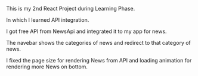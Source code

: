 This is my 2nd React Project during Learning Phase.

In which I learned API integration.

I got free API from NewsApi and integrated it to my app for news.

The navebar shows the categories of news and redirect to that category of news.

I fixed the page size for rendering News from API and loading animation for rendering more News on bottom.